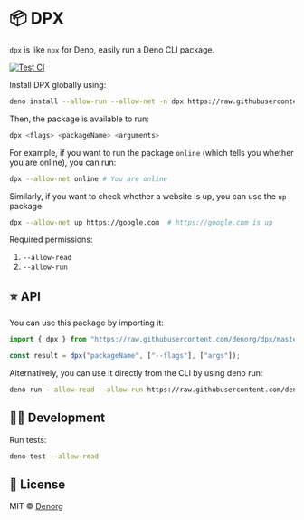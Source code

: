 # 📦 DPX

`dpx` is like `npx` for Deno, easily run a Deno CLI package.

[![Test CI](https://github.com/denorg/dpx/workflows/Test%20CI/badge.svg)](https://github.com/denorg/dpx/actions)

Install DPX globally using:

```bash
deno install --allow-run --allow-net -n dpx https://raw.githubusercontent.com/denorg/dpx/master/cli.ts
```

Then, the package is available to run:

```bash
dpx <flags> <packageName> <arguments>
```

For example, if you want to run the package `online` (which tells you whether you are online), you can run:

```bash
dpx --allow-net online # You are online
```

Similarly, if you want to check whether a website is up, you can use the `up` package:

```bash
dpx --allow-net up https://google.com  # https://google.com is up
```

Required permissions:

1. `--allow-read`
2. `--allow-run`

## ⭐ API

You can use this package by importing it:

```ts
import { dpx } from "https://raw.githubusercontent.com/denorg/dpx/master/mod.ts";

const result = dpx("packageName", ["--flags"], ["args"]);
```

Alternatively, you can use it directly from the CLI by using deno run:

```bash
deno run --allow-read --allow-run https://raw.githubusercontent.com/denorg/dpx/master/cli.ts <flags> <packageName> <arguments>
```

## 👩‍💻 Development

Run tests:

```bash
deno test --allow-read
```

## 📄 License

MIT © [Denorg](https://den.org.in)
